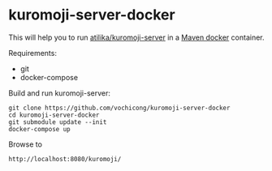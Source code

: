# kuromoji-server-docker

This will help you to
run [atilika/kuromoji-server](https://github.com/atilika/kuromoji-server)
in a [Maven docker](https://hub.docker.com/r/library/maven/) container.

Requirements:

- git
- docker-compose

Build and run kuromoji-server:

    git clone https://github.com/vochicong/kuromoji-server-docker
    cd kuromoji-server-docker
    git submodule update --init
    docker-compose up

Browse to

    http://localhost:8080/kuromoji/
